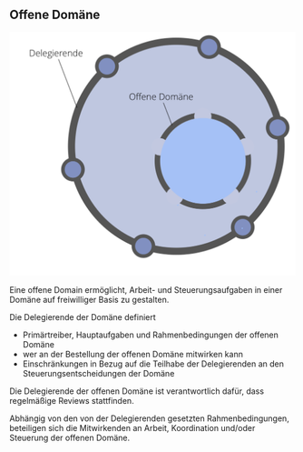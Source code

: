 ## Offene Domäne

![right,fit](img/structural-patterns/open-domain.png)

Eine offene Domain ermöglicht, Arbeit- und Steuerungsaufgaben in einer Domäne auf freiwilliger Basis zu gestalten.

Die Delegierende der Domäne definiert

- Primärtreiber, Hauptaufgaben und Rahmenbedingungen der offenen Domäne
- wer an der Bestellung der offenen Domäne mitwirken kann
- Einschränkungen in Bezug auf die Teilhabe der Delegierenden an den Steuerungsentscheidungen der Domäne

Die Delegierende der offenen Domäne ist verantwortlich dafür, dass regelmäßige Reviews stattfinden.

Abhängig von den von der Delegierenden gesetzten Rahmenbedingungen, beteiligen sich die Mitwirkenden an Arbeit, Koordination und/oder Steuerung der offenen Domäne.